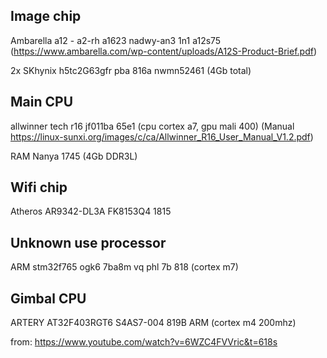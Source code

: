 ## Image chip
Ambarella a12 - a2-rh a1623 nadwy-an3 1n1 a12s75 (https://www.ambarella.com/wp-content/uploads/A12S-Product-Brief.pdf)

2x SKhynix h5tc2G63gfr pba 816a nwmn52461 (4Gb total) 

## Main CPU
allwinner tech r16 jf011ba 65e1 (cpu cortex a7, gpu mali 400) (Manual https://linux-sunxi.org/images/c/ca/Allwinner_R16_User_Manual_V1.2.pdf)

RAM Nanya 1745 (4Gb DDR3L)

## Wifi chip
Atheros AR9342-DL3A FK8153Q4 1815

## Unknown use processor
ARM stm32f765 ogk6 7ba8m vq phl 7b 818 (cortex m7)

## Gimbal CPU
ARTERY AT32F403RGT6 S4AS7-004 819B ARM (cortex m4 200mhz)


from: https://www.youtube.com/watch?v=6WZC4FVVric&t=618s
